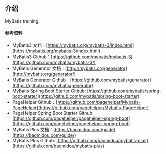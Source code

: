 ## 介绍
MyBatis training.

#### 参考资料
* MyBatis3 文档：[https://mybatis.org/mybatis-3/index.html](https://mybatis.org/mybatis-3/index.html)
* MyBatis3 Github：[https://github.com/mybatis/mybatis-3](https://github.com/mybatis/mybatis-3/) 
* MyBatis Generator 文档：[http://mybatis.org/generator](http://mybatis.org/generator/)
* MyBatis Generator Github：[https://github.com/mybatis/generator](https://github.com/mybatis/generator)
* MyBatis Spring Boot Starter Github: [https://github.com/mybatis/spring-boot-starter](https://github.com/mybatis/spring-boot-starter)
* PageHelper Github：[https://github.com/pagehelper/Mybatis-PageHelper](https://github.com/pagehelper/Mybatis-PageHelper)
* PageHelper Spring Boot Starter Github: [https://github.com/pagehelper/pagehelper-spring-boot](https://github.com/pagehelper/pagehelper-spring-boot)
* MyBatis Plus 文档：[https://baomidou.com/guide](https://baomidou.com/guide/)
* MyBatis Plus Github: [https://github.com/baomidou/mybatis-plus](https://github.com/baomidou/mybatis-plus)